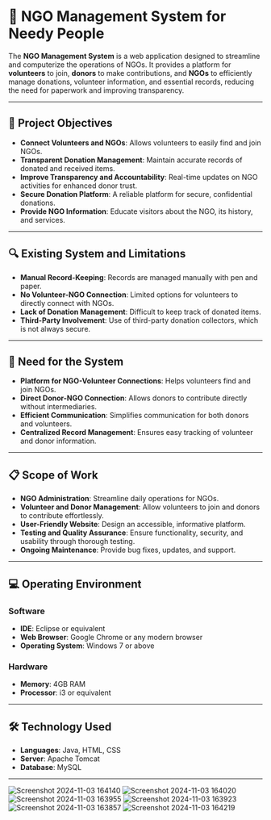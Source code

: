 # 🤝 NGO Management System for Needy People

The **NGO Management System** is a web application designed to streamline and computerize the operations of NGOs. It provides a platform for **volunteers** to join, **donors** to make contributions, and **NGOs** to efficiently manage donations, volunteer information, and essential records, reducing the need for paperwork and improving transparency.

---

## 📌 Project Objectives
- **Connect Volunteers and NGOs**: Allows volunteers to easily find and join NGOs.
- **Transparent Donation Management**: Maintain accurate records of donated and received items.
- **Improve Transparency and Accountability**: Real-time updates on NGO activities for enhanced donor trust.
- **Secure Donation Platform**: A reliable platform for secure, confidential donations.
- **Provide NGO Information**: Educate visitors about the NGO, its history, and services.

---

## 🔍 Existing System and Limitations
- **Manual Record-Keeping**: Records are managed manually with pen and paper.
- **No Volunteer-NGO Connection**: Limited options for volunteers to directly connect with NGOs.
- **Lack of Donation Management**: Difficult to keep track of donated items.
- **Third-Party Involvement**: Use of third-party donation collectors, which is not always secure.

---

## 🚀 Need for the System
- **Platform for NGO-Volunteer Connections**: Helps volunteers find and join NGOs.
- **Direct Donor-NGO Connection**: Allows donors to contribute directly without intermediaries.
- **Efficient Communication**: Simplifies communication for both donors and volunteers.
- **Centralized Record Management**: Ensures easy tracking of volunteer and donor information.

---

## 📋 Scope of Work
- **NGO Administration**: Streamline daily operations for NGOs.
- **Volunteer and Donor Management**: Allow volunteers to join and donors to contribute effortlessly.
- **User-Friendly Website**: Design an accessible, informative platform.
- **Testing and Quality Assurance**: Ensure functionality, security, and usability through thorough testing.
- **Ongoing Maintenance**: Provide bug fixes, updates, and support.

---

## 💻 Operating Environment

### Software
- **IDE**: Eclipse or equivalent
- **Web Browser**: Google Chrome or any modern browser
- **Operating System**: Windows 7 or above

### Hardware
- **Memory**: 4GB RAM
- **Processor**: i3 or equivalent

---

## 🛠️ Technology Used

- **Languages**: Java, HTML, CSS
- **Server**: Apache Tomcat
- **Database**: MySQL

---
![Screenshot 2024-11-03 164140](https://github.com/user-attachments/assets/f1ff1de0-20d7-4c07-8bce-3a2ec93c251f)
![Screenshot 2024-11-03 164020](https://github.com/user-attachments/assets/eee90aae-8116-43a9-823e-f629b3421ba4)
![Screenshot 2024-11-03 163955](https://github.com/user-attachments/assets/1d1954ea-0bc8-4d0a-ad97-74a4d8a8f093)
![Screenshot 2024-11-03 163923](https://github.com/user-attachments/assets/a2ad2bd4-f20b-4243-86c3-b32c42256011)
![Screenshot 2024-11-03 163857](https://github.com/user-attachments/assets/dca491e7-01cd-460f-b24f-8118dd21273e)
![Screenshot 2024-11-03 164219](https://github.com/user-attachments/assets/2ae1d7a1-89f6-4e93-b608-80579815d056)
